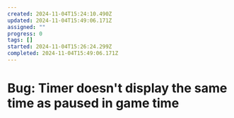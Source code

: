 ```yaml
---
created: 2024-11-04T15:24:10.490Z
updated: 2024-11-04T15:49:06.171Z
assigned: ""
progress: 0
tags: []
started: 2024-11-04T15:26:24.299Z
completed: 2024-11-04T15:49:06.171Z
---
```


# Bug: Timer doesn't display the same time as paused in game time
